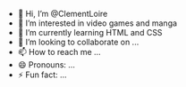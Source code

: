 - 👋 Hi, I’m @ClementLoire
- 👀 I’m interested in video games and manga
- 🌱 I’m currently learning HTML and CSS
- 💞️ I’m looking to collaborate on ...
- 📫 How to reach me ...
- 😄 Pronouns: ...
- ⚡ Fun fact: ...

<!---
ClementLoire/ClementLoire is a ✨ special ✨ repository because its `README.md` (this file) appears on your GitHub profile.
You can click the Preview link to take a look at your changes.
--->
